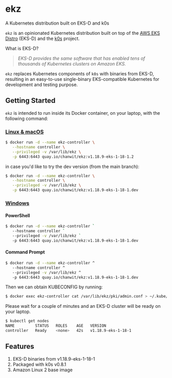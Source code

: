 # ekz
A Kubernetes distribution built on EKS-D and k0s

`ekz` is an opinionated Kubernetes distribution built on top of the [AWS EKS Distro](https://distro.eks.amazonaws.com/) (EKS-D) and the [k0s](https://k0sproject.io/) project. 

What is EKS-D?

  > *EKS-D provides the same software that has enabled tens of thousands of Kubernetes clusters on Amazon EKS.*

`ekz` replaces Kubernetes components of `k0s` with binaries from EKS-D, resulting in an easy-to-use single-binary EKS-compatible Kubernetes for development and testing purpose.

## Getting Started
`ekz` is intended to run inside its Docker container, on your laptop, with the following command:

<h3><u>Linux & macOS</u></h3>

```sh
$ docker run -d --name ekz-controller \
   --hostname controller \
   --privileged -v /var/lib/ekz \
   -p 6443:6443 quay.io/chanwit/ekz:v1.18.9-eks-1-18-1.2
```

in case you'd like to try the dev version (from the main branch):

```sh
$ docker run -d --name ekz-controller \
   --hostname controller \
   --privileged -v /var/lib/ekz \
   -p 6443:6443 quay.io/chanwit/ekz:v1.18.9-eks-1-18-1.dev
```
<h3><u>Windows</u></h3>
<h4>PowerShell</h4>

```sh
$ docker run -d --name ekz-controller `
   --hostname controller `
   --privileged -v /var/lib/ekz `
   -p 6443:6443 quay.io/chanwit/ekz:v1.18.9-eks-1-18-1.dev
```
<h4>Command Prompt</h4>

```sh
$ docker run -d --name ekz-controller ^
   --hostname controller ^
   --privileged -v /var/lib/ekz ^
   -p 6443:6443 quay.io/chanwit/ekz:v1.18.9-eks-1-18-1.dev
```

Then we can obtain KUBECONFIG by running:

```sh
$ docker exec ekz-controller cat /var/lib/ekz/pki/admin.conf > ~/.kube/config
```

Please wait for a couple of minutes and an EKS-D cluster will be ready on your laptop.

```sh
$ kubectl get nodes
NAME         STATUS   ROLES    AGE   VERSION
controller   Ready    <none>   42s   v1.18.9-eks-1-18-1
```

## Features

  1. EKS-D binaries from v1.18.9-eks-1-18-1
  2. Packaged with k0s v0.8.1
  3. Amazon Linux 2 base image

